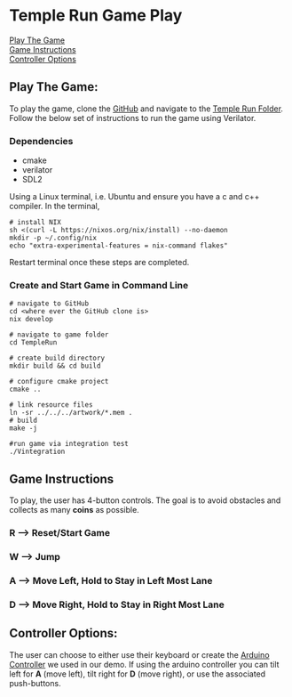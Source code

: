 # Temple Run Game Play

[Play The Game](#play-the-game)   
[Game Instructions](#game-instructions)   
[Controller Options](#controller-options)   


## Play The Game: 
To play the game, clone the [GitHub](https://github.com/llorenzana/EC551-Temple-Run.git) and navigate to the [Temple Run Folder](https://github.com/llorenzana/EC551-Temple-Run/edit/main/TempleRun). Follow the below set of instructions to run the game using Verilator. 

### Dependencies
- cmake 
- verilator
- SDL2

Using a Linux terminal, i.e. Ubuntu and ensure you have a c and c++ compiler. In the terminal, 
```shell
# install NIX
sh <(curl -L https://nixos.org/nix/install) --no-daemon
mkdir -p ~/.config/nix
echo "extra-experimental-features = nix-command flakes"
```
Restart terminal once these steps are completed. 

### Create and Start Game in Command Line
```shell
# navigate to GitHub
cd <where ever the GitHub clone is>
nix develop

# navigate to game folder
cd TempleRun

# create build directory
mkdir build && cd build

# configure cmake project
cmake ..

# link resource files
ln -sr ../../../artwork/*.mem .
# build
make -j

#run game via integration test
./Vintegration
```

## Game Instructions 
To play, the user has 4-button controls. The goal is to avoid obstacles and collects as many **coins** as possible.   
  ### R --> Reset/Start Game
  ### W --> Jump
  ### A --> Move Left, Hold to Stay in Left Most Lane
  ### D --> Move Right, Hold to Stay in Right Most Lane 

## Controller Options: 
The user can choose to either use their keyboard or create the [Arduino Controller](https://github.com/llorenzana/EC551-Temple-Run/tree/97b7e72c2247b2ecc3335fe7bb821a488bc9b463/sources/Lea/Arduino) we used in our demo. If using the arduino controller you can tilt left for **A** (move left), tilt right for **D** (move right), or use the associated push-buttons.  
